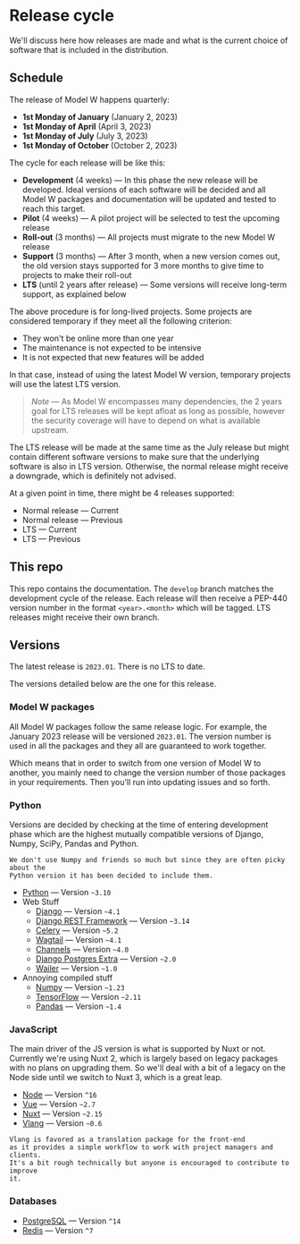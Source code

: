 # Release cycle

We'll discuss here how releases are made and what is the current choice of
software that is included in the distribution.

## Schedule

The release of Model W happens quarterly:

-   **1st Monday of January** (January 2, 2023)
-   **1st Monday of April** (April 3, 2023)
-   **1st Monday of July** (July 3, 2023)
-   **1st Monday of October** (October 2, 2023)

The cycle for each release will be like this:

-   **Development** (4 weeks) &mdash; In this phase the new release will be
    developed. Ideal versions of each software will be decided and all Model W
    packages and documentation will be updated and tested to reach this target.
-   **Pilot** (4 weeks) &mdash; A pilot project will be selected to test the
    upcoming release
-   **Roll-out** (3 months) &mdash; All projects must migrate to the new Model W
    release
-   **Support** (3 months) &mdash; After 3 month, when a new version comes out,
    the old version stays supported for 3 more months to give time to projects
    to make their roll-out
-   **LTS** (until 2 years after release) &mdash; Some versions will receive
    long-term support, as explained below

The above procedure is for long-lived projects. Some projects are considered
temporary if they meet all the following criterion:

-   They won't be online more than one year
-   The maintenance is not expected to be intensive
-   It is not expected that new features will be added

In that case, instead of using the latest Model W version, temporary projects
will use the latest LTS version.

> _Note_ &mdash; As Model W encompasses many dependencies, the 2 years goal for
> LTS releases will be kept afloat as long as possible, however the security
> coverage will have to depend on what is available upstream.

The LTS release will be made at the same time as the July release but might
contain different software versions to make sure that the underlying software is
also in LTS version. Otherwise, the normal release might receive a downgrade,
which is definitely not advised.

At a given point in time, there might be 4 releases supported:

-   Normal release &mdash; Current
-   Normal release &mdash; Previous
-   LTS &mdash; Current
-   LTS &mdash; Previous

## This repo

This repo contains the documentation. The `develop` branch matches the
development cycle of the release. Each release will then receive a PEP-440
version number in the format `<year>.<month>` which will be tagged. LTS releases
might receive their own branch.

## Versions

The latest release is `2023.01`. There is no LTS to date.

The versions detailed below are the one for this release.

### Model W packages

All Model W packages follow the same release logic. For example, the January
2023 release will be versioned `2023.01`. The version number is used in all the
packages and they all are guaranteed to work together.

Which means that in order to switch from one version of Model W to another, you
mainly need to change the version number of those packages in your requirements.
Then you'll run into updating issues and so forth.

### Python

Versions are decided by checking at the time of entering development phase which
are the highest mutually compatible versions of Django, Numpy, SciPy, Pandas and
Python.

```{note}
We don't use Numpy and friends so much but since they are often picky about the
Python version it has been decided to include them.
```

-   [Python](https://endoflife.date/python) &mdash; Version `~3.10`
-   Web Stuff
    -   [Django](https://www.djangoproject.com/download/) &mdash; Version `~4.1`
    -   [Django REST Framework](https://www.django-rest-framework.org/community/release-notes/)
        &mdash; Version `~3.14`
    -   [Celery](https://github.com/celery/celery/releases) &mdash; Version
        `~5.2`
    -   [Wagtail](https://docs.wagtail.io/en/stable/releases/index.html) &mdash;
        Version `~4.1`
    -   [Channels](https://channels.readthedocs.io/en/stable/releases/index.html)
        &mdash; Version `~4.0`
    -   [Django Postgres Extra](https://django-postgres-extra.readthedocs.io/en/latest/major_releases.html)
        &mdash; Version `~2.0`
    -   [Wailer](https://github.com/WithAgency/Wailer/tags) &mdash; Version
        `~1.0`
-   Annoying compiled stuff
    -   [Numpy](https://numpy.org/news/) &mdash; Version `~1.23`
    -   [TensorFlow](https://github.com/tensorflow/tensorflow/releases) &mdash;
        Version `~2.11`
    -   [Pandas](https://pandas.pydata.org/docs/whatsnew/index.html) &mdash;
        Version `~1.4`

### JavaScript

The main driver of the JS version is what is supported by Nuxt or not. Currently
we're using Nuxt 2, which is largely based on legacy packages with no plans on
upgrading them. So we'll deal with a bit of a legacy on the Node side until we
switch to Nuxt 3, which is a great leap.

-   [Node](https://nodejs.org/en/about/releases/) &mdash; Version `^16`
-   [Vue](https://endoflife.date/vue) &mdash; Version `~2.7`
-   [Nuxt](https://nuxtjs.org/releases) &mdash; Version `~2.15`
-   [Vlang](https://github.com/Xowap/Vlang/tags) &mdash; Version `~0.6`

```{note}
Vlang is favored as a translation package for the front-end
as it provides a simple workflow to work with project managers and clients.
It's a bit rough technically but anyone is encouraged to contribute to improve
it.
```

### Databases

-   [PostgreSQL](https://www.postgresql.org/support/versioning/) &mdash; Version
    `^14`
-   [Redis](https://redis.io/topics/release-notes) &mdash; Version `^7`
